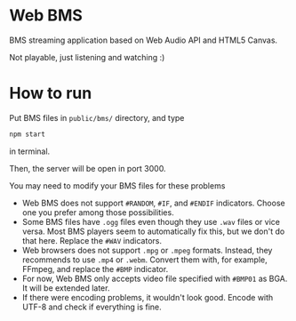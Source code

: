 # Web BMS

BMS streaming application based on Web Audio API and HTML5 Canvas.

Not playable, just listening and watching :)

# How to run

Put BMS files in `public/bms/` directory, and type
```sh
npm start
```
in terminal.

Then, the server will be open in port 3000.

You may need to modify your BMS files for these problems
- Web BMS does not support `#RANDOM`, `#IF`, and `#ENDIF` indicators. Choose one you prefer among those possibilities.
- Some BMS files have `.ogg` files even though they use `.wav` files or vice versa. Most BMS players seem to automatically fix this, but we don't do that here. Replace the `#WAV` indicators.
- Web browsers does not support `.mpg` or `.mpeg` formats. Instead, they recommends to use `.mp4` or `.webm`. Convert them with, for example, FFmpeg, and replace the `#BMP` indicator.
- For now, Web BMS only accepts video file specified with `#BMP01` as BGA. It will be extended later.
- If there were encoding problems, it wouldn't look good. Encode with UTF-8 and check if everything is fine.